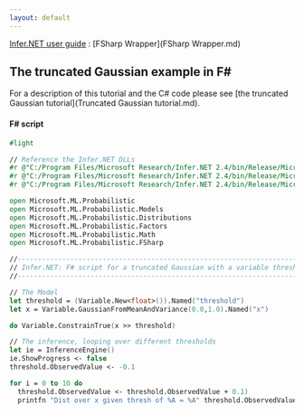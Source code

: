 ```yaml
---
layout: default 
--- 
```

[Infer.NET user guide](index.md) : [FSharp Wrapper](FSharp Wrapper.md)

 

## The truncated Gaussian example in F\#

For a description of this tutorial and the C# code please see [the truncated Gaussian tutorial](Truncated Gaussian tutorial.md).

#### F# script

```fsharp
#light

// Reference the Infer.NET DLLs  
#r @"C:/Program Files/Microsoft Research/Infer.NET 2.4/bin/Release/Microsoft.ML.Probabilistic.Compiler.dll"  
#r @"C:/Program Files/Microsoft Research/Infer.NET 2.4/bin/Release/Microsoft.ML.Probabilistic.dll"  
#r @"C:/Program Files/Microsoft Research/Infer.NET 2.4/bin/Release/Microsoft.ML.Probabilistic.FSharp.dll"

open Microsoft.ML.Probabilistic  
open Microsoft.ML.Probabilistic.Models  
open Microsoft.ML.Probabilistic.Distributions  
open Microsoft.ML.Probabilistic.Factors  
open Microsoft.ML.Probabilistic.Math  
open Microsoft.ML.Probabilistic.FSharp

//-----------------------------------------------------------------------------------  
// Infer.NET: F# script for a truncated Gaussian with a variable threshold  
//-----------------------------------------------------------------------------------

// The Model  
let threshold = (Variable.New<float>()).Named("threshold")  
let x = Variable.GaussianFromMeanAndVariance(0.0,1.0).Named("x")  

do Variable.ConstrainTrue(x >> threshold)

// The inference, looping over different thresholds  
let ie = InferenceEngine()  
ie.ShowProgress <- false  
threshold.ObservedValue <- -0.1

for i = 0 to 10 do   
  threshold.ObservedValue <- threshold.ObservedValue + 0.1)  
  printfn "Dist over x given thresh of %A = %A" threshold.ObservedValue (ie.Infer<Gaussian>(x))
```
